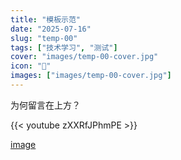 ```yaml
---
title: "模板示范"
date: "2025-07-16"
slug: "temp-00"
tags: ["技术学习", "测试"]
cover: "images/temp-00-cover.jpg"
icon: "📁"
images: ["images/temp-00-cover.jpg"]
---
```

为何留言在上方？



{{< youtube zXXRfJPhmPE >}}


[image](https://prod-files-secure.s3.us-west-2.amazonaws.com/112d0858-5090-4d34-a606-b75eb8d65fd2/b110fffe-d8dc-4f51-990e-749f6cc413f6/M2U00785.mpg?X-Amz-Algorithm=AWS4-HMAC-SHA256&X-Amz-Content-Sha256=UNSIGNED-PAYLOAD&X-Amz-Credential=ASIAZI2LB466VX557R56%2F20250724%2Fus-west-2%2Fs3%2Faws4_request&X-Amz-Date=20250724T171122Z&X-Amz-Expires=3600&X-Amz-Security-Token=IQoJb3JpZ2luX2VjEAkaCXVzLXdlc3QtMiJHMEUCIHYx%2F4YqA9y58iXcMpum4HXuYqlL0%2FsWv0BwP7pcYCVWAiEA8DPgZAO48gQvbhcMy%2BYZVfIyO9C58dhO25X801CSEUoq%2FwMIMRAAGgw2Mzc0MjMxODM4MDUiDOpJEtoymKxgNhDxISrcAwhL6JT2tI4A53BjvB7HlK9BrimwPwXte0u%2BV2LShIfQK3nGGuvRxksbJoj7XYKxgM6MOct5CMy4%2BtIC1kdpY0Io%2F3o7M29NZ3DF569qi1z5RLYMa68ZnicM%2FzucmakxJ0nAZDKtD7coUWo4JrmeQsd8j%2FtmCr3Kfm4lIrbzelKKBi3qhbEE9iPy3s4733EOoX3YcSjWS5uEwG1iqYwyb7OAt0XfkXZ8hWQGSaQbqUP4rzuzt%2FO6T7nfcplwJ7uELe%2BJzfwaGTZ4juhgX9yxUcvzJ%2BetXc2gaCLGldNx3qGAphtovvDOxJdgMKua8AafiR%2BPASyBDRY25Fz1GkCAfDrTlbqkFOE2hjUk2x0ktGvwftt9b%2BvGeMLgELo6JqHNc9x171fFCsDDxJ0wz2mHQzZJq7AXxUO7qMhlK%2FwdmkF9rozjmoX3cRP07NuWqz8NywbAXIIgQAzivcjKEzueY82JIBer9bNJg1aUAxgz4L0rK67vMmZL1YLxvNgck8%2FjeNqw1EhcFdDB6AU80ewkqCVL9uHUgaZ6I7O7n5yOLJBVd06HhO0ufvTN74oPkU6mf58A5w7f7jWEXCA3ZKepHQjOTL8rO0KqZX3VC9FSS7w8airHyq21YCBcakV6MKe7icQGOqUBcRKCL5ggTO%2BKHBdvCF298q1HwpbRi5pHk5nZm43JDWJXAnnBTaUNyq%2BuPrMvdtJ%2FNKPc4ehuZuYs66B9Iy0C1X22N0gJueQYVjeU2PwPnOu%2Fad1flPmreUFBVJKmA5942WovcDsZ5rUMdsy02yOIfU5qwWsp9b5NvN6p3DJMKIUW0cUnDKumwNr2xeqW9X67vME6f4%2Fzh7tulVusMwPn9AfsGeCQ&X-Amz-Signature=cfb76872a80e42abd970da5fa1f9a5b75fee0c9ad0ba5b1fa0761eb93d0063ad&X-Amz-SignedHeaders=host&x-amz-checksum-mode=ENABLED&x-id=GetObject)

